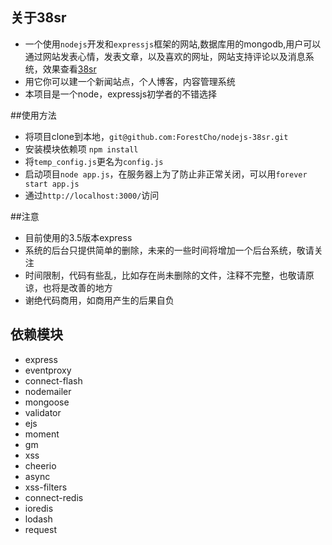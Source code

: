 ## 关于38sr
* 一个使用`nodejs`开发和`expressjs`框架的网站,数据库用的mongodb,用户可以通过网站发表心情，发表文章，以及喜欢的网址，网站支持评论以及消息系统，效果查看[38sr](http://38sr.com)
* 用它你可以建一个新闻站点，个人博客，内容管理系统
* 本项目是一个node，expressjs初学者的不错选择

##使用方法
* 将项目clone到本地，`git@github.com:ForestCho/nodejs-38sr.git`
* 安装模块依赖项 `npm install`
* 将`temp_config.js`更名为`config.js`
* 启动项目`node app.js`，在服务器上为了防止非正常关闭，可以用`forever start app.js`
* 通过`http://localhost:3000/`访问

##注意
* 目前使用的3.5版本express
* 系统的后台只提供简单的删除，未来的一些时间将增加一个后台系统，敬请关注
* 时间限制，代码有些乱，比如存在尚未删除的文件，注释不完整，也敬请原谅，也将是改善的地方
* 谢绝代码商用，如商用产生的后果自负

## 依赖模块
* express
* eventproxy
* connect-flash
* nodemailer
* mongoose
* validator
* ejs
* moment
* gm
* xss
* cheerio
* async
* xss-filters
* connect-redis
* ioredis
* lodash
* request